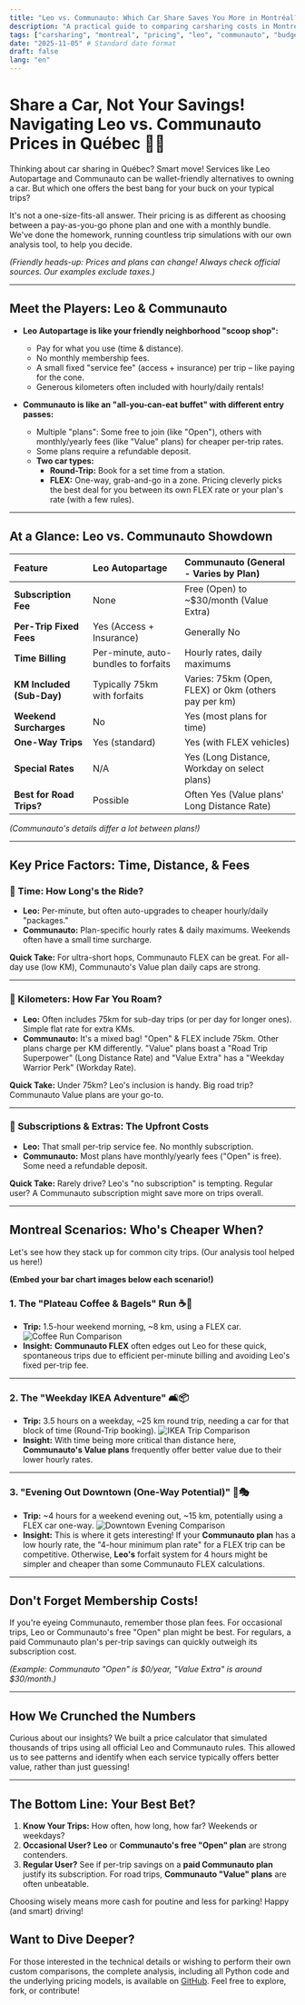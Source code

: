 ```yaml
---
title: "Leo vs. Communauto: Which Car Share Saves You More in Montréal?"
description: "A practical guide to comparing carsharing costs in Montréal for your everyday trips."
tags: ["carsharing", "montreal", "pricing", "leo", "communauto", "budget", "urban mobility"]
date: "2025-11-05" # Standard date format
draft: false
lang: "en"
---
```

# Share a Car, Not Your Savings! Navigating Leo vs. Communauto Prices in Québec 🚗💸

Thinking about car sharing in Québec? Smart move! Services like Leo Autopartage and Communauto can be wallet-friendly alternatives to owning a car. But which one offers the best bang for your buck on your typical trips?

It's not a one-size-fits-all answer. Their pricing is as different as choosing between a pay-as-you-go phone plan and one with a monthly bundle. We've done the homework, running countless trip simulations with our own analysis tool, to help you decide.

*(Friendly heads-up: Prices and plans can change! Always check official sources. Our examples exclude taxes.)*

---

## Meet the Players: Leo & Communauto

*   **Leo Autopartage is like your friendly neighborhood "scoop shop":**
    *   Pay for what you use (time & distance).
    *   No monthly membership fees.
    *   A small fixed "service fee" (access + insurance) per trip – like paying for the cone.
    *   Generous kilometers often included with hourly/daily rentals!

*   **Communauto is like an "all-you-can-eat buffet" with different entry passes:**
    *   Multiple "plans": Some free to join (like "Open"), others with monthly/yearly fees (like "Value" plans) for cheaper per-trip rates.
    *   Some plans require a refundable deposit.
    *   **Two car types:**
        *   **Round-Trip:** Book for a set time from a station.
        *   **FLEX:** One-way, grab-and-go in a zone. Pricing cleverly picks the best deal for you between its own FLEX rate or your plan's rate (with a few rules).

---

## At a Glance: Leo vs. Communauto Showdown

| Feature                 | Leo Autopartage                      | Communauto (General - Varies by Plan) |
| :---------------------- | :----------------------------------- | :------------------------------------ |
| **Subscription Fee**    | None                                 | Free (Open) to ~$30/month (Value Extra) |
| **Per-Trip Fixed Fees** | Yes (Access + Insurance)             | Generally No                          |
| **Time Billing**        | Per-minute, auto-bundles to forfaits | Hourly rates, daily maximums          |
| **KM Included (Sub-Day)**| Typically 75km with forfaits         | Varies: 75km (Open, FLEX) or 0km (others pay per km) |
| **Weekend Surcharges**  | No                                   | Yes (most plans for time)             |
| **One-Way Trips**       | Yes (standard)                       | Yes (with FLEX vehicles)              |
| **Special Rates**       | N/A                                  | Yes (Long Distance, Workday on select plans) |
| **Best for Road Trips?**| Possible                             | Often Yes (Value plans' Long Distance Rate) |

*(Communauto's details differ a lot between plans!)*

---

## Key Price Factors: Time, Distance, & Fees

### 🍦 Time: How Long's the Ride?

*   **Leo:** Per-minute, but often auto-upgrades to cheaper hourly/daily "packages."
*   **Communauto:** Plan-specific hourly rates & daily maximums. Weekends often have a small time surcharge.

**Quick Take:** For ultra-short hops, Communauto FLEX can be great. For all-day use (low KM), Communauto's Value plan daily caps are strong.

---

### 🚗 Kilometers: How Far You Roam?

*   **Leo:** Often includes 75km for sub-day trips (or per day for longer ones). Simple flat rate for extra KMs.
*   **Communauto:** It's a mixed bag! "Open" & FLEX include 75km. Other plans charge per KM differently. "Value" plans boast a "Road Trip Superpower" (Long Distance Rate) and "Value Extra" has a "Weekday Warrior Perk" (Workday Rate).

**Quick Take:** Under 75km? Leo's inclusion is handy. Big road trip? Communauto Value plans are your go-to.

---

### 🎫 Subscriptions & Extras: The Upfront Costs

*   **Leo:** That small per-trip service fee. No monthly subscription.
*   **Communauto:** Most plans have monthly/yearly fees ("Open" is free). Some need a refundable deposit.

**Quick Take:** Rarely drive? Leo's "no subscription" is tempting. Regular user? A Communauto subscription might save more on trips overall.

---

## Montreal Scenarios: Who's Cheaper When?

Let's see how they stack up for common city trips. (Our analysis tool helped us here!)

**(Embed your bar chart images below each scenario!)**

### 1. The "Plateau Coffee & Bagels" Run ☕🥯
*   **Trip:** 1.5-hour weekend morning, ~8 km, using a FLEX car.
![Coffee Run Comparison](../assets/A_Plateau_Coffee.png)
*   **Insight:** **Communauto FLEX** often edges out Leo for these quick, spontaneous trips due to efficient per-minute billing and avoiding Leo's fixed per-trip fee.

---

### 2. The "Weekday IKEA Adventure" 🛋️📦
*   **Trip:** 3.5 hours on a weekday, ~25 km round trip, needing a car for that block of time (Round-Trip booking).
![IKEA Trip Comparison](../assets/B_IKEA_Run.png)
*   **Insight:** With time being more critical than distance here, **Communauto's Value plans** frequently offer better value due to their lower hourly rates.

---

### 3. "Evening Out Downtown (One-Way Potential)" 🌃🎭
*   **Trip:** ~4 hours for a weekend evening out, ~15 km, potentially using a FLEX car one-way.
![Downtown Evening Comparison](../assets/C_Evening_Out_Downtown.png)
*   **Insight:** This is where it gets interesting! If your **Communauto plan** has a low hourly rate, the "4-hour minimum plan rate" for a FLEX trip can be competitive. Otherwise, **Leo's** forfait system for 4 hours might be simpler and cheaper than some Communauto FLEX calculations.

---

## Don't Forget Membership Costs!

If you're eyeing Communauto, remember those plan fees. For occasional trips, Leo or Communauto's free "Open" plan might be best. For regulars, a paid Communauto plan's per-trip savings can quickly outweigh its subscription cost.

*(Example: Communauto "Open" is $0/year, "Value Extra" is around $30/month.)*

---

## How We Crunched the Numbers

Curious about our insights? We built a price calculator that simulated thousands of trips using all official Leo and Communauto rules. This allowed us to see patterns and identify when each service typically offers better value, rather than just guessing!

---

## The Bottom Line: Your Best Bet?

1.  **Know Your Trips:** How often, how long, how far? Weekends or weekdays?
2.  **Occasional User?** **Leo** or **Communauto's free "Open" plan** are strong contenders.
3.  **Regular User?** See if per-trip savings on a **paid Communauto plan** justify its subscription. For road trips, **Communauto "Value" plans** are often unbeatable.

Choosing wisely means more cash for poutine and less for parking! Happy (and smart) driving!

## Want to Dive Deeper?

For those interested in the technical details or wishing to perform their own custom comparisons, the complete analysis, including all Python code and the underlying pricing models, is available on [GitHub](https://www.github.com/Cloudsky01/communauto-vs-leo). Feel free to explore, fork, or contribute!